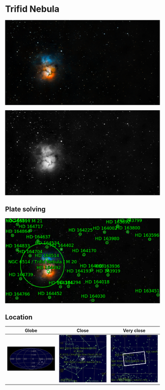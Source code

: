 # Trifid Nebula
![IMG](../Imaging//Original/Trifid_Nebula.jpg)


![IMG](../Imaging//Grayscale/Trifid_Nebula.jpg)


## Plate solving
![IMG](../Imaging//Annotated/Trifid_Nebula_Annotated.jpg)

## Location 

| Globe | Close | Very close |
| ----- | ----- | ----- |
|![IMG](../Imaging//Annotated/Trifid_Nebula_Globe.jpg) |![IMG](../Imaging//Annotated/Trifid_Nebula_Close.jpg) |![IMG](../Imaging//Annotated/Trifid_Nebula_Closer.jpg) |